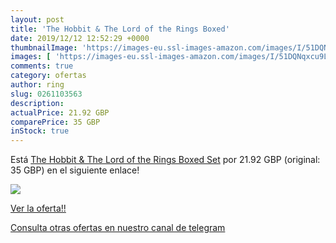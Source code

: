 ```yaml
---
layout: post
title: 'The Hobbit & The Lord of the Rings Boxed'
date: 2019/12/12 12:52:29 +0000
thumbnailImage: 'https://images-eu.ssl-images-amazon.com/images/I/51DQNqxcu9L._SL200_.jpg'
images: [ 'https://images-eu.ssl-images-amazon.com/images/I/51DQNqxcu9L._SL200_.jpg' ]
comments: true
category: ofertas
author: ring
slug: 0261103563
description:
actualPrice: 21.92 GBP
comparePrice: 35 GBP
inStock: true
---
```


Está [The Hobbit & The Lord of the Rings Boxed Set](https://www.amazon.com/dp/0261103563/?tag=redken08-20) por 21.92 GBP (original: 35 GBP) en el siguiente enlace!

[![](https://images-eu.ssl-images-amazon.com/images/I/51DQNqxcu9L._SL200_.jpg)](https://www.amazon.com/dp/0261103563/?tag=redken08-20)

[Ver la oferta!!](https://www.amazon.com/dp/0261103563/?tag=redken08-20)

[Consulta otras ofertas en nuestro canal de telegram](https://t.me/s/ofertas25)
